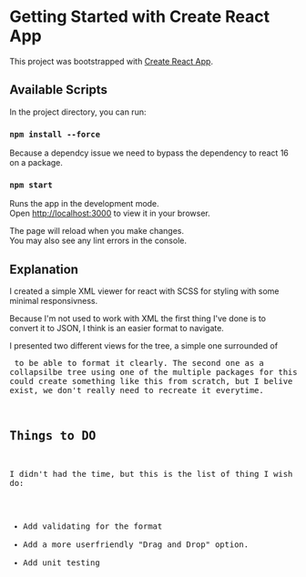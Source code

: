 # Getting Started with Create React App

This project was bootstrapped with [Create React App](https://github.com/facebook/create-react-app).

## Available Scripts

In the project directory, you can run:


### `npm install --force`

Because a dependcy issue we need to bypass the dependency to react 16 on a package.


### `npm start`

Runs the app in the development mode.\
Open [http://localhost:3000](http://localhost:3000) to view it in your browser.

The page will reload when you make changes.\
You may also see any lint errors in the console.



## Explanation

I created a simple XML viewer for react with SCSS for styling with some minimal responsivness.

Because I'm not used to work with XML the first thing I've done is to convert it to JSON, I think is an easier format to navigate.

I presented two different views for the tree, a simple one surrounded of <Pre> to be able to format it clearly. The second one as a collapsilbe tree using one of the multiple packages for this. I probably could create something like this from scratch, but I belive if the tool exist, we don't really need to recreate it everytime.

## Things to DO

I didn't had the time, but this is the list of thing I wish I could do:

- Add validating for the format
- Add a more userfriendly "Drag and Drop" option.
- Add unit testing
